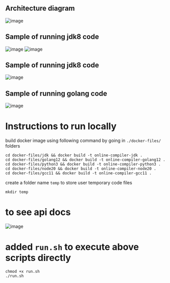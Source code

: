 
## Architecture diagram 
![image](https://github.com/AmitSureshChandra/online-compiler/assets/47358181/28308234-49d1-48ca-8f5f-bc37cd0de31f)


## Sample of running jdk8 code

![image](https://github.com/AmitSureshChandra/online-compiler/assets/47358181/e4397f33-517c-4cb9-8bd9-b020a48b6962)
![image](https://github.com/AmitSureshChandra/online-compiler/assets/47358181/f6425311-bc6b-485b-ba65-1675490cab17)

## Sample of running jdk8 code
![image](https://github.com/AmitSureshChandra/online-compiler/assets/47358181/f3a3fb2d-612a-48fb-a4f2-369a587882e8)

## Sample of running golang code
![image](https://github.com/AmitSureshChandra/online-compiler/assets/47358181/386672e1-e0b1-4704-9f11-86f0f80d751f)


# Instructions to run locally

build docker image using following command by going in `./docker-files/` folders
```shell
cd docker-files/jdk && docker build -t online-compiler-jdk .
cd docker-files/golang12 && docker build -t online-compiler-golang12 .
cd docker-files/python3 && docker build -t online-compiler-python3 .
cd docker-files/node20 && docker build -t online-compiler-node20 .
cd docker-files/gcc11 && docker build -t online-compiler-gcc11 .
```

create a folder name `temp` to store user temporary code files
```shell
mkdir temp
```

# to see api docs 
![image](https://github.com/AmitSureshChandra/online-compiler/assets/47358181/2a995616-fd56-4228-93b3-62026f609b19)

# added `run.sh` to execute above scripts directly
```shell
chmod +x run.sh
./run.sh
```

